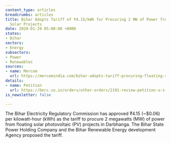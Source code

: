 ```yaml
---
content_type: articles
breadcrumbs: articles
title: Bihar Adopts Tariff of ₹4.15/kWh for Procuring 2 MW of Power from Floating
  Solar Projects
date: 2020-01-29 05:00:00 +0000
states:
- Bihar
sectors:
- Energy
subsectors:
- Power
- Renewables
sources:
- name: Mercom
  url: https://mercomindia.com/bihar-adopts-tariff-procuring-floating-solar-projects/
details:
- name: Petition
  url: https://berc.co.in/orders/other-orders/2191-review-petition-u-s-94-of-electricity-act-2003-r-w-regulation-31-of-berc-conduct-of-business-regulations-2005-seeking-review-modification-of-the-order-dated-23-09-2009-filed-for-adoption-of-tariff-regulatory-appr
is_newsletter: false

---
```

The Bihar Electricity Regulatory Commission has approved ₹4.15 (\~$0.06) per kilowatt-hour (kWh) as the tariff to procure 2 megawatts (MW) of power from floating solar photovoltaic (PV) projects in Darbhanga. The Bihar State Power Holding Company and the Bihar Renewable Energy development Agency proposed the tariff.
